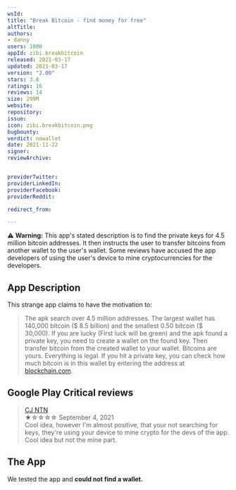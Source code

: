 ```yaml
---
wsId: 
title: "Break Bitcoin - find money for free"
altTitle: 
authors:
- danny
users: 1000
appId: zibi.breakbitcoin
released: 2021-03-17
updated: 2021-03-17
version: "2.00"
stars: 3.8
ratings: 16
reviews: 14
size: 299M
website: 
repository: 
issue: 
icon: zibi.breakbitcoin.png
bugbounty: 
verdict: nowallet
date: 2021-11-22
signer: 
reviewArchive:


providerTwitter: 
providerLinkedIn: 
providerFacebook: 
providerReddit: 

redirect_from:

---
```



⚠️ **Warning:** This app's stated description is to find the private keys for 4.5 million bitcoin addresses. It then instructs the user to transfer bitcoins from another wallet to the user's wallet. Some reviews have accused the app developers of using the user's device to mine cryptocurrencies for the developers.

## App Description

This strange app claims to have the motivation to: 

> The apk search over 4.5 million addresses. The largest wallet has 140,000 bitcoin ($ 8.5 billion) and the smallest 0.50 bitcoin ($ 30,000). If you are lucky (First luck will be green) and the apk found a private key, you need to create a wallet on the found key. Then transfer bitcoin from the created wallet to your wallet. Bitcoins are yours. Everything is legal.
If you hit a private key, you can check how much bitcoin is in this wallet by entering the address at [blockchain.com](https://www.blockchain.com.).

## Google Play Critical reviews

> [CJ NTN](https://play.google.com/store/apps/details?id=zibi.breakbitcoin&reviewId=gp%3AAOqpTOFsmZREMS7SPMzLYaxn7wvlqur5diKp9AMlrvuWFpY-ra_AVK3vtUhsTtjB8m8lo8T4IfoaTQZxrIsyMLo)<br>
  ★☆☆☆☆ September 4, 2021 <br>
       Cool idea, however I'm almost positive, that your not searching for keys, they're using your device to mine crypto for the devs of the app. Cool idea but not the mine part.

## The App

We tested the app and **could not find a wallet.**





